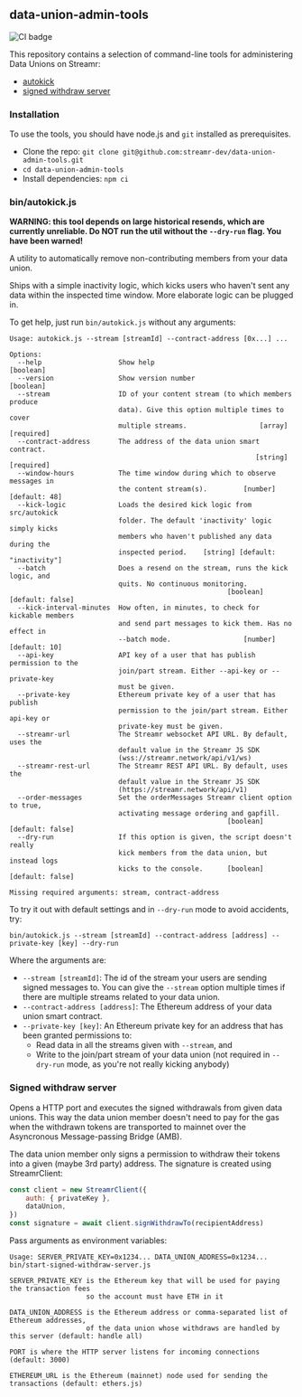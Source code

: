 ## data-union-admin-tools

![CI badge](https://github.com/streamr-dev/data-union-admin-tools/actions/workflows/nodejs.yml/badge.svg)

This repository contains a selection of command-line tools for administering Data Unions on Streamr:

* [autokick](#binautokickjs)
* [signed withdraw server](#signed-withdraw-server)

### Installation

To use the tools, you should have node.js and `git` installed as prerequisites.

* Clone the repo: `git clone git@github.com:streamr-dev/data-union-admin-tools.git`
* `cd data-union-admin-tools`
* Install dependencies: `npm ci`

### bin/autokick.js

**WARNING: this tool depends on large historical resends, which are currently unreliable. Do NOT run the util without the `--dry-run` flag. You have been warned!**

A utility to automatically remove non-contributing members from your data union.

Ships with a simple inactivity logic, which kicks users who haven't sent any data within the inspected time window. More elaborate logic can be plugged in.

To get help, just run `bin/autokick.js` without any arguments:

```
Usage: autokick.js --stream [streamId] --contract-address [0x...] ...

Options:
  --help                   Show help                                   [boolean]
  --version                Show version number                         [boolean]
  --stream                 ID of your content stream (to which members produce
                           data). Give this option multiple times to cover
                           multiple streams.                  [array] [required]
  --contract-address       The address of the data union smart contract.
                                                             [string] [required]
  --window-hours           The time window during which to observe messages in
                           the content stream(s).         [number] [default: 48]
  --kick-logic             Loads the desired kick logic from src/autokick
                           folder. The default 'inactivity' logic simply kicks
                           members who haven't published any data during the
                           inspected period.    [string] [default: "inactivity"]
  --batch                  Does a resend on the stream, runs the kick logic, and
                           quits. No continuous monitoring.
                                                      [boolean] [default: false]
  --kick-interval-minutes  How often, in minutes, to check for kickable members
                           and send part messages to kick them. Has no effect in
                           --batch mode.                  [number] [default: 10]
  --api-key                API key of a user that has publish permission to the
                           join/part stream. Either --api-key or --private-key
                           must be given.
  --private-key            Ethereum private key of a user that has publish
                           permission to the join/part stream. Either api-key or
                           private-key must be given.
  --streamr-url            The Streamr websocket API URL. By default, uses the
                           default value in the Streamr JS SDK
                           (wss://streamr.network/api/v1/ws)
  --streamr-rest-url       The Streamr REST API URL. By default, uses the
                           default value in the Streamr JS SDK
                           (https://streamr.network/api/v1)
  --order-messages         Set the orderMessages Streamr client option to true,
                           activating message ordering and gapfill.
                                                      [boolean] [default: false]
  --dry-run                If this option is given, the script doesn't really
                           kick members from the data union, but instead logs
                           kicks to the console.      [boolean] [default: false]

Missing required arguments: stream, contract-address
```

To try it out with default settings and in `--dry-run` mode to avoid accidents, try:

```
bin/autokick.js --stream [streamId] --contract-address [address] --private-key [key] --dry-run
```

Where the arguments are:

* `--stream [streamId]`: The id of the stream your users are sending signed messages to. You can give the `--stream` option multiple times if there are multiple streams related to your data union.
* `--contract-address [address]`: The Ethereum address of your data union smart contract.
* `--private-key [key]`: An Ethereum private key for an address that has been granted permissions to:
  * Read data in all the streams given with `--stream`, and
  * Write to the join/part stream of your data union (not required in `--dry-run` mode, as you're not really kicking anybody)

### Signed withdraw server

Opens a HTTP port and executes the signed withdrawals from given data unions. This way the data union member doesn't need to pay for the gas when the withdrawn tokens are transported to mainnet over the Asyncronous Message-passing Bridge (AMB).

The data union member only signs a permission to withdraw their tokens into a given (maybe 3rd party) address. The signature is created using StreamrClient:
```javascript
const client = new StreamrClient({
    auth: { privateKey },
    dataUnion,
})
const signature = await client.signWithdrawTo(recipientAddress)
```

Pass arguments as environment variables:

```$xslt
Usage: SERVER_PRIVATE_KEY=0x1234... DATA_UNION_ADDRESS=0x1234... bin/start-signed-withdraw-server.js

SERVER_PRIVATE_KEY is the Ethereum key that will be used for paying the transaction fees
                   so the account must have ETH in it

DATA_UNION_ADDRESS is the Ethereum address or comma-separated list of Ethereum addresses,
                   of the data union whose withdraws are handled by this server (default: handle all)

PORT is where the HTTP server listens for incoming connections (default: 3000)

ETHEREUM_URL is the Ethereum (mainnet) node used for sending the transactions (default: ethers.js)
```
